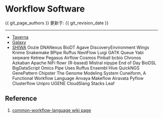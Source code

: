 # Workflow Software

{{ git_page_authors }} 更新于: {{ git_revision_date }}

---

* [Taverna](http://www.taverna.org.uk/)
* [Galaxy](http://galaxyproject.org/)
* [SHIWA](https://www.shiwa-workflow.eu/)
Oozie
DNANexus
BioDT
Agave
DiscoveryEnvironment
Wings
Knime
Snakemake
BPipe
Ruffus
NextFlow
Luigi
GATK Queue
Yabi
seqware
Ketrew
Pegasus
Airflow
Cosmos
Pinball
bcbio
Chronos
Azkaban
Apache NiFi
flowr (R-based)
Mistral
nipype
End of Day
BioDSL
BigDataScript
Omics Pipe
Uses Ruffus
Ensembl Hive
QuickNGS
GenePattern
Chipster
The Genome Modeling System
Cuneiform, A Functional Workflow Language
Anvaya
Makeflow
Airavata
Pyflow
Clusterflow
Unipro UGENE
CloudSlang
Stacks
Leaf

## Reference

1. [common-workflow-language wiki page](https://github.com/common-workflow-language/common-workflow-language/wiki/Existing-Workflow-systems)
